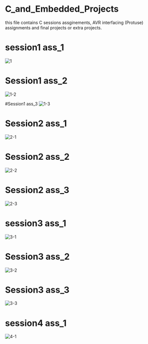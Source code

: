 # C_and_Embedded_Projects
this file contains C sessions assginements, AVR interfacing (Protuse)  assignments and final projects or extra projects.

# session1 ass_1
![1](https://user-images.githubusercontent.com/33464259/204271226-6acb5bbc-5799-4a2e-a60d-741de53b9704.PNG)

# Session1 ass_2
![1-2](https://user-images.githubusercontent.com/33464259/204271560-9bbe83f3-7eb8-4c0f-9b84-8066eb4d08ab.PNG)
 
 #Session1 ass_3
 ![1-3](https://user-images.githubusercontent.com/33464259/204271801-56be4382-bed6-42dc-b362-3f9865999ae6.PNG)

 # Session2 ass_1
 ![2-1](https://user-images.githubusercontent.com/33464259/204271839-3eab638c-8387-4bb8-8c5d-a23f8aa66b63.PNG)

# Session2 ass_2
![2-2](https://user-images.githubusercontent.com/33464259/204271893-ed7fabbf-0fcb-4e1d-a65c-feff8b4fccf5.PNG)

# Session2 ass_3
![2-3](https://user-images.githubusercontent.com/33464259/204271954-96a4d8a9-e767-43d0-b732-040dd6858eee.PNG)

# session3 ass_1
![3-1](https://user-images.githubusercontent.com/33464259/204272028-6c4368d0-e435-404a-b41c-5f28854579da.PNG)

# Session3 ass_2
![3-2](https://user-images.githubusercontent.com/33464259/204272110-fbcf435a-ba75-4291-8b1b-6988fcbbbe43.PNG)

# Session3 ass_3
![3-3](https://user-images.githubusercontent.com/33464259/204272190-10299d16-ccad-4a02-8bc0-8d386db1cf01.PNG)

# session4 ass_1
![4-1](https://user-images.githubusercontent.com/33464259/204272269-185ebeaa-951c-4f6a-991d-76a13600e019.PNG)
